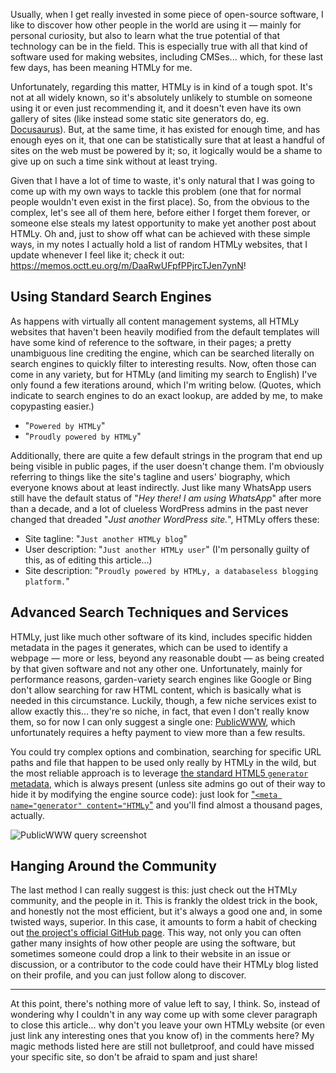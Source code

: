 <!--t Finding HTMLy Websites on the Internet t-->
<!--d Usually, when I get really invested in some piece of open-source software, I like to discover how other people in the world are using it — mainly d-->
<!--tag Random tag-->

Usually, when I get really invested in some piece of open-source software, I like to discover how other people in the world are using it — mainly for personal curiosity, but also to learn what the true potential of that technology can be in the field. This is especially true with all that kind of software used for making websites, including CMSes... which, for these last few days, has been meaning HTMLy for me.

Unfortunately, regarding this matter, HTMLy is in kind of a tough spot. It's not at all widely known, so it's absolutely unlikely to stumble on someone using it or even just recommending it, and it doesn't even have its own gallery of sites (like instead some static site generators do, eg. [Docusaurus](https://docusaurus.io/showcase)). But, at the same time, it has existed for enough time, and has enough eyes on it, that one can be statistically sure that at least a handful of sites on the web must be powered by it; so, it logically would be a shame to give up on such a time sink without at least trying.

Given that I have a lot of time to waste, it's only natural that I was going to come up with my own ways to tackle this problem (one that for normal people wouldn't even exist in the first place). So, from the obvious to the complex, let's see all of them here, before either I forget them forever, or someone else steals my latest opportunity to make yet another post about HTMLy. Oh and, just to show off what can be achieved with these simple ways, in my notes I actually hold a list of random HTMLy websites, that I update whenever I feel like it; check it out: <https://memos.octt.eu.org/m/DaaRwUFpfPPjrcTJen7ynN>!

## Using Standard Search Engines

As happens with virtually all content management systems, all HTMLy websites that haven't been heavily modified from the default templates will have some kind of reference to the software, in their pages; a pretty unambiguous line crediting the engine, which can be searched literally on search engines to quickly filter to interesting results.
Now, often those can come in any variety, but for HTMLy (and limiting my search to English) I've only found a few iterations around, which I'm writing below. (Quotes, which indicate to search engines to do an exact lookup, are added by me, to make copypasting easier.)

* "`Powered by HTMLy`"
* "`Proudly powered by HTMLy`"

Additionally, there are quite a few default strings in the program that end up being visible in public pages, if the user doesn't change them. I'm obviously referring to things like the site's tagline and users' biography, which everyone knows about at least indirectly. Just like many WhatsApp users still have the default status of "_Hey there! I am using WhatsApp_" after more than a decade, and a lot of clueless WordPress admins in the past never changed that dreaded "_Just another WordPress site._", HTMLy offers these:

* Site tagline: "`Just another HTMLy blog`"
* User description: "`Just another HTMLy user`" (I'm personally guilty of this, as of editing this article...)
* Site description: "`Proudly powered by HTMLy, a databaseless blogging platform.`"

## Advanced Search Techniques and Services

HTMLy, just like much other software of its kind, includes specific hidden metadata in the pages it generates, which can be used to identify a webpage — more or less, beyond any reasonable doubt — as being created by that given software and not any other one.
Unfortunately, mainly for performance reasons, garden-variety search engines like Google or Bing don't allow searching for raw HTML content, which is basically what is needed in this circumstance. Luckily, though, a few niche services exist to allow exactly this... they're so niche, in fact, that even I don't really know them, so for now I can only suggest a single one: [PublicWWW](https://publicwww.com/), which unfortunately requires a hefty payment to view more than a few results.

You could try complex options and combination, searching for specific URL paths and file that happen to be used only really by HTMLy in the wild, but the most reliable approach is to leverage [the standard HTML5 `generator` metadata](https://html.spec.whatwg.org/multipage/semantics.html#meta-generator), which is always present (unless site admins go out of their way to hide it by modifying the engine source code): just look for ["`<meta name="generator" content="HTMLy`"](https://publicwww.com/websites/%22%3Cmeta+name%3D%5C%22generator%5C%22+content%3D%5C%22HTMLy%22/) and you'll find almost a thousand pages, actually.

![PublicWWW query screenshot](https://stuff.octt.eu.org/content/images/20250607190312-Screenshot%202025-06-07%20at%2019-00-35%20meta%20name%20_%20generator_%20content%20_%20HTMLy%20-%20794%20Web%20pages%20-%20PublicWWW.com.png)

## Hanging Around the Community

The last method I can really suggest is this: just check out the HTMLy community, and the people in it. This is frankly the oldest trick in the book, and honestly not the most efficient, but it's always a good one and, in some twisted ways, superior. In this case, it amounts to form a habit of checking out [the project's official GitHub page](https://github.com/danpros/htmly).
This way, not only you can often gather many insights of how other people are using the software, but sometimes someone could drop a link to their website in an issue or discussion, or a contributor to the code could have their HTMLy blog listed on their profile, and you can just follow along to discover.

---

At this point, there's nothing more of value left to say, I think. So, instead of wondering why I couldn't in any way come up with some clever paragraph to close this article... why don't you leave your own HTMLy website (or even just link any interesting ones that you know of) in the comments here? My magic methods listed here are still not bulletproof, and could have missed your specific site, so don't be afraid to spam and just share!